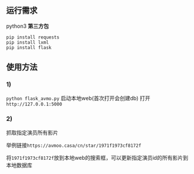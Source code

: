 ## 运行需求
python3
**第三方包**
```
pip install requests
pip install lxml
pip install flask
```

## 使用方法

### 1)
`python flask_avmo.py` 启动本地web(首次打开会创建db)
打开`http://127.0.0.1:5000`

### 2)
抓取指定演员所有影片

举例链接`https://avmoo.casa/cn/star/1971f1973cf8172f`

将`1971f1973cf8172f`放到本地web的搜索框，可以更新指定演员id的所有影片到本地数据库
